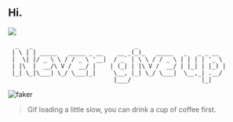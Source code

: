 
 <h2>Hi. </h2>
 <img src='https://visitor-badge.glitch.me/badge?page_id=xrkffgg.xrkffgg'/>

```
  _   _                             _                         
 | \ | | _____   _____ _ __    __ _(_)_   _____   _   _ _ __  
 |  \| |/ _ \ \ / / _ \ '__|  / _` | \ \ / / _ \ | | | | '_ \ 
 | |\  |  __/\ V /  __/ |    | (_| | |\ V /  __/ | |_| | |_) |
 |_| \_|\___| \_/ \___|_|     \__, |_| \_/ \___|  \__,_| .__/ 
                              |___/                    |_|    
```

![faker][faker]
> Gif loading a little slow, you can drink a cup of coffee first.

[faker]:https://user-images.githubusercontent.com/29775873/87002357-02b3c580-c1ec-11ea-9da8-38d5b437fbdf.gif

